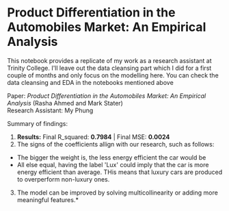 # Product Differentiation in the Automobiles Market: An Empirical Analysis

This notebook provides a replicate of my work as a research assistant at Trinity College. I'll leave out the data cleansing part which I did for a first couple of months and only focus on the modelling here. 
You can check the data cleansing and EDA in the notebooks mentioned above

Paper: *Product Differentiation in the Automobiles Market: An Empirical Analysis* (Rasha Ahmed and Mark Stater) <br>
Research Assistant: My Phung

Summary of findings:

1. **Results:** Final R_squared: **0.7984** | Final MSE: **0.0024**
2. The signs of the coefficients allign with our research, such as follows:
 - The bigger the weight is, the less energy efficient the car would be
 - All else equal, having the label 'Lux' could imply that the car is more energy efficient than average. THis means that luxury cars are produced to overperform non-luxury ones.
3. The model can be improved by solving multicollinearity or adding more meaningful features.*

<center><img scr="https://github.com/Emmyphung/emmyphung.github.io/blob/master/images/Car_model_corrplot.png"/></center>

<center><img scr="images/Car_model_corrplot.png"/></center>

